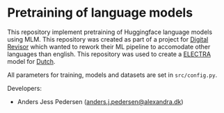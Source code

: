# Pretraining of language models

This repository implement pretraining of Huggingface language models using MLM. This repository was created as part of a project for [Digital Revisor](https://www.digitalrevisor.nu/) which wanted to rework their ML pipeline to accomodate other languages than english. This repository was used to create a [ELECTRA](https://arxiv.org/abs/2003.10555) model for [Dutch](https://huggingface.co/ajders/nl_electra).

All parameters for training, models and datasets are set in `src/config.py`.

Developers:

- Anders Jess Pedersen (anders.j.pedersen@alexandra.dk)
